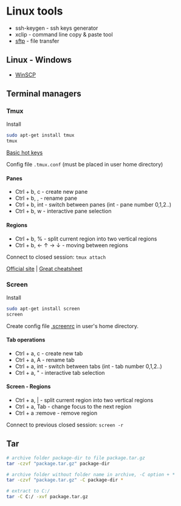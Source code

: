 # Linux tools

* ssh-keygen - ssh keys generator
* xclip - command line copy & paste tool
* [sftp](https://linuxconfig.org/how-to-setup-sftp-server-on-ubuntu-20-04-focal-fossa-linux) - file transfer

## Linux - Windows

* [WinSCP](https://winscp.net/eng/index.php)

## Terminal managers

### Tmux

Install

```bash
sudo apt-get install tmux
tmux
```

[Basic hot keys](https://github.com/var-bin/terminalForCoder__WSD/blob/master/tmux/hotkey.md)

Config file `.tmux.conf` (must be placed in user home directory)

#### Panes

* Ctrl + b, c - create new pane
* Ctrl + b, , - rename pane
* Ctrl + b, int - switch between panes (int - pane number 0,1,2..)
* Ctrl + b, w - interactive pane selection

#### Regions

* Ctrl + b, % - split current region into two vertical regions
* Ctrl + b, ← ↑ → ↓ - moving between regions

Connect to closed session: `tmux attach`

[Official site](https://github.com/tmux/tmux/wiki) | [Great cheatsheet](https://gist.github.com/MohamedAlaa/2961058)

### Screen

Install

```bash
sudo apt-get install screen
screen
```

Create config file [.screenrc](configs/.screenrc) in user's home directory.

#### Tab operations

* Ctrl + a, c - create new tab
* Ctrl + a, A - rename tab
* Ctrl + a, int - switch between tabs (int - tab number 0,1,2..)
* Ctrl + a, " - interactive tab selection

#### Screen - Regions

* Ctrl + a, | - split current region into two vertical regions
* Ctrl + a, Tab - change focus to the next region
* Ctrl + a :remove - remove region

Connect to previous closed session: `screen -r`

## Tar

```bash
# archive folder package-dir to file package.tar.gz
tar -czvf "package.tar.gz" package-dir

# archive folder without folder name in archive, -C option + *
tar -czvf "package.tar.gz" -C package-dir *

# extract to C:/
tar -C C:/ -xvf package.tar.gz
```